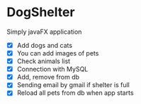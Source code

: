 # DogShelter
Simply javaFX application

- [x] Add dogs and cats
- [x] You can add images of pets
- [x] Check animals list
- [x] Connection with MySQL
- [x] Add, remove from db
- [x] Sending email by gmail if shelter is full
- [x] Reload all pets from db when app starts

